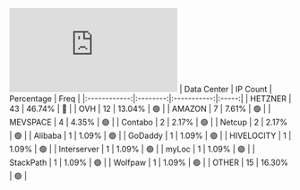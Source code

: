 ![Diagramm](https://github.com/obajay/StateSync-snapshots/blob/main/Projects/Aura/1/README.md)
| Data Center | IP Count | Percentage | Freq |
|:------------:|:--------:|:-----------:|:-----:|
| HETZNER | 43 | 46.74% | 🔴 |
| OVH | 12 | 13.04% | 🟢 |
| AMAZON | 7 | 7.61% | 🟢 |
| MEVSPACE | 4 | 4.35% | 🟢 |
| Contabo | 2 | 2.17% | 🟢 |
| Netcup | 2 | 2.17% | 🟢 |
| Alibaba | 1 | 1.09% | 🟢 |
| GoDaddy | 1 | 1.09% | 🟢 |
| HIVELOCITY | 1 | 1.09% | 🟢 |
| Interserver | 1 | 1.09% | 🟢 |
| myLoc | 1 | 1.09% | 🟢 |
| StackPath | 1 | 1.09% | 🟢 |
| Wolfpaw | 1 | 1.09% | 🟢 |
| OTHER | 15 | 16.30% | 🟢 |
